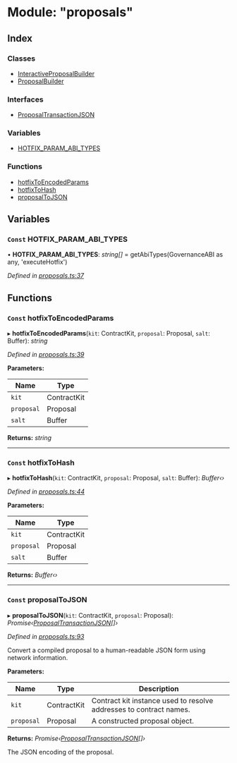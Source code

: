 # Module: "proposals"

## Index

### Classes

* [InteractiveProposalBuilder](../classes/_proposals_.interactiveproposalbuilder.md)
* [ProposalBuilder](../classes/_proposals_.proposalbuilder.md)

### Interfaces

* [ProposalTransactionJSON](../interfaces/_proposals_.proposaltransactionjson.md)

### Variables

* [HOTFIX_PARAM_ABI_TYPES](_proposals_.md#const-hotfix_param_abi_types)

### Functions

* [hotfixToEncodedParams](_proposals_.md#const-hotfixtoencodedparams)
* [hotfixToHash](_proposals_.md#const-hotfixtohash)
* [proposalToJSON](_proposals_.md#const-proposaltojson)

## Variables

### `Const` HOTFIX_PARAM_ABI_TYPES

• **HOTFIX_PARAM_ABI_TYPES**: *string[]* = getAbiTypes(GovernanceABI as any, 'executeHotfix')

*Defined in [proposals.ts:37](https://github.com/celo-org/celo-monorepo/blob/master/packages/sdk/governance/src/proposals.ts#L37)*

## Functions

### `Const` hotfixToEncodedParams

▸ **hotfixToEncodedParams**(`kit`: ContractKit, `proposal`: Proposal, `salt`: Buffer): *string*

*Defined in [proposals.ts:39](https://github.com/celo-org/celo-monorepo/blob/master/packages/sdk/governance/src/proposals.ts#L39)*

**Parameters:**

Name | Type |
------ | ------ |
`kit` | ContractKit |
`proposal` | Proposal |
`salt` | Buffer |

**Returns:** *string*

___

### `Const` hotfixToHash

▸ **hotfixToHash**(`kit`: ContractKit, `proposal`: Proposal, `salt`: Buffer): *Buffer‹›*

*Defined in [proposals.ts:44](https://github.com/celo-org/celo-monorepo/blob/master/packages/sdk/governance/src/proposals.ts#L44)*

**Parameters:**

Name | Type |
------ | ------ |
`kit` | ContractKit |
`proposal` | Proposal |
`salt` | Buffer |

**Returns:** *Buffer‹›*

___

### `Const` proposalToJSON

▸ **proposalToJSON**(`kit`: ContractKit, `proposal`: Proposal): *Promise‹[ProposalTransactionJSON](../interfaces/_proposals_.proposaltransactionjson.md)[]›*

*Defined in [proposals.ts:93](https://github.com/celo-org/celo-monorepo/blob/master/packages/sdk/governance/src/proposals.ts#L93)*

Convert a compiled proposal to a human-readable JSON form using network information.

**Parameters:**

Name | Type | Description |
------ | ------ | ------ |
`kit` | ContractKit | Contract kit instance used to resolve addresses to contract names. |
`proposal` | Proposal | A constructed proposal object. |

**Returns:** *Promise‹[ProposalTransactionJSON](../interfaces/_proposals_.proposaltransactionjson.md)[]›*

The JSON encoding of the proposal.
